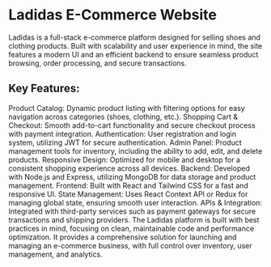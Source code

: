 # Ladidas E-Commerce Website
Ladidas is a full-stack e-commerce platform designed for selling shoes and clothing products. Built with scalability and user experience in mind, the site features a modern UI and an efficient backend to ensure seamless product browsing, order processing, and secure transactions.

## Key Features:

Product Catalog: Dynamic product listing with filtering options for easy navigation across categories (shoes, clothing, etc.).
Shopping Cart & Checkout: Smooth add-to-cart functionality and secure checkout process with payment integration.
Authentication: User registration and login system, utilizing JWT for secure authentication.
Admin Panel: Product management tools for inventory, including the ability to add, edit, and delete products.
Responsive Design: Optimized for mobile and desktop for a consistent shopping experience across all devices.
Backend: Developed with Node.js and Express, utilizing MongoDB for data storage and product management.
Frontend: Built with React and Tailwind CSS for a fast and responsive UI.
State Management: Uses React Context API or Redux for managing global state, ensuring smooth user interaction.
APIs & Integration: Integrated with third-party services such as payment gateways for secure transactions and shipping providers.
The Ladidas platform is built with best practices in mind, focusing on clean, maintainable code and performance optimization. It provides a comprehensive solution for launching and managing an e-commerce business, with full control over inventory, user management, and analytics.
